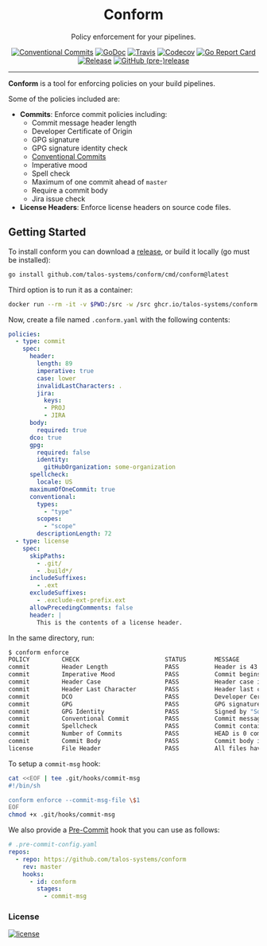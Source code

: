 <!-- markdownlint-disable MD041 -->

<p align="center">
  <h1 align="center">Conform</h1>
  <p align="center">Policy enforcement for your pipelines.</p>
  <p align="center">
    <a href="https://conventionalcommits.org"><img alt="Conventional Commits" src="https://img.shields.io/badge/Conventional%20Commits-1.0.0-yellow.svg?style=flat-square"></a>
    <a href="https://godoc.org/github.com/talos-systems/conform"><img alt="GoDoc" src="http://img.shields.io/badge/godoc-reference-blue.svg?style=flat-square"></a>
    <a href="https://travis-ci.org/talos-systems/conform"><img alt="Travis" src="https://img.shields.io/travis/talos-systems/conform.svg?style=flat-square"></a>
    <a href="https://codecov.io/gh/talos-systems/conform"><img alt="Codecov" src="https://img.shields.io/codecov/c/github/talos-systems/conform.svg?style=flat-square"></a>
    <a href="https://goreportcard.com/report/github.com/talos-systems/conform"><img alt="Go Report Card" src="https://goreportcard.com/badge/github.com/talos-systems/conform?style=flat-square"></a>
    <a href="https://github.com/talos-systems/conform/releases/latest"><img alt="Release" src="https://img.shields.io/github/release/talos-systems/conform.svg?style=flat-square"></a>
    <a href="https://github.com/talos-systems/conform/releases/latest"><img alt="GitHub (pre-)release" src="https://img.shields.io/github/release/talos-systems/conform/all.svg?style=flat-square"></a>
  </p>
</p>

---

**Conform** is a tool for enforcing policies on your build pipelines.

Some of the policies included are:

- **Commits**: Enforce commit policies including:
  - Commit message header length
  - Developer Certificate of Origin
  - GPG signature
  - GPG signature identity check
  - [Conventional Commits](https://www.conventionalcommits.org)
  - Imperative mood
  - Spell check
  - Maximum of one commit ahead of `master`
  - Require a commit body
  - Jira issue check
- **License Headers**: Enforce license headers on source code files.

## Getting Started

To install conform you can download a [release](https://github.com/talos-systems/conform/releases), or build it locally (go must be installed):

```bash
go install github.com/talos-systems/conform/cmd/conform@latest
```

Third option is to run it as a container:

```bash
docker run --rm -it -v $PWD:/src -w /src ghcr.io/talos-systems/conform:v0.1.0 enforce
```

Now, create a file named `.conform.yaml` with the following contents:

```yaml
policies:
  - type: commit
    spec:
      header:
        length: 89
        imperative: true
        case: lower
        invalidLastCharacters: .
        jira:
          keys:
          - PROJ
          - JIRA
      body:
        required: true
      dco: true
      gpg:
        required: false
        identity:
          gitHubOrganization: some-organization
      spellcheck:
        locale: US
      maximumOfOneCommit: true
      conventional:
        types:
          - "type"
        scopes:
          - "scope"
        descriptionLength: 72
  - type: license
    spec:
      skipPaths:
        - .git/
        - .build*/
      includeSuffixes:
        - .ext
      excludeSuffixes:
        - .exclude-ext-prefix.ext
      allowPrecedingComments: false
      header: |
        This is the contents of a license header.
```

In the same directory, run:

```bash
$ conform enforce
POLICY         CHECK                        STATUS        MESSAGE
commit         Header Length                PASS          Header is 43 characters
commit         Imperative Mood              PASS          Commit begins with imperative verb
commit         Header Case                  PASS          Header case is valid
commit         Header Last Character        PASS          Header last character is valid
commit         DCO                          PASS          Developer Certificate of Origin was found
commit         GPG                          PASS          GPG signature found
commit         GPG Identity                 PASS          Signed by "Someone <someone@example.com>"
commit         Conventional Commit          PASS          Commit message is a valid conventional commit
commit         Spellcheck                   PASS          Commit contains 0 misspellings
commit         Number of Commits            PASS          HEAD is 0 commit(s) ahead of refs/heads/master
commit         Commit Body                  PASS          Commit body is valid
license        File Header                  PASS          All files have a valid license header
```

To setup a `commit-msg` hook:

```bash
cat <<EOF | tee .git/hooks/commit-msg
#!/bin/sh

conform enforce --commit-msg-file \$1
EOF
chmod +x .git/hooks/commit-msg
```

We also provide a [Pre-Commit](https://pre-commit.com) hook that you can use as follows:

```yaml
# .pre-commit-config.yaml
repos:
  - repo: https://github.com/talos-systems/conform
    rev: master
    hooks:
      - id: conform
        stages:
          - commit-msg
```

### License

[![license](https://img.shields.io/github/license/talos-systems/conform.svg?style=flat-square)](https://github.com/talos-systems/conform/blob/master/LICENSE)
